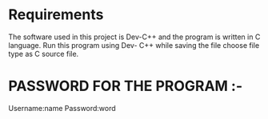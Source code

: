 # Requirements

 The software used in this project is Dev-C++ and the program is written in C language.
 Run this program using Dev- C++ while saving the file choose file type as C source file.

# PASSWORD FOR THE PROGRAM :-

Username:name
Password:word

